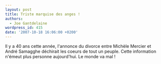 ```yaml
---
layout: post
title: Triste marquise des anges !
authors:
  - Joe Gantdelaine
wordpress_id: 415
date: '2007-10-18 16:06:00 +0200'
---
```

Il y a 40 ans cette année, l'annonce du divorce entre Michèle Mercier et André Samagghe déchirait les coeurs de tout un peuple. Cette information n'émeut plus personne aujourd'hui. Le monde va mal !
